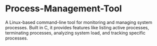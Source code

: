 # Process-Management-Tool
A Linux-based command-line tool for monitoring and managing system processes. Built in C, it provides features like listing active processes, terminating processes, analyzing system load, and tracking specific processes.
